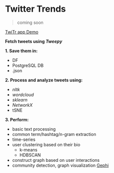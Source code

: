 # Twitter Trends  
> coming soon

[TwiTr app Demo](demo/demo.gif)

**Fetch tweets using _Tweepy_**    

**1. Save them in:**  
  - DF
  - PostgreSQL DB
  - .json

**2. Process and analyze tweets using:**  
  - *nltk*
  - *wordcloud*
  - *sklearn*  
  - *NetworkX*
  - tSNE

**3. Perform:**  
  - basic text processing  
  - common term/hashtag/n-gram extraction  
  - time-series
  - user clustering based on their bio
    - k-means
    - HDBSCAN
  - construct graph based on user interactions  
  - community detection, graph visualization [Gephi](https://gephi.org/)
  

